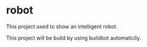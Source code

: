 robot
=====
This project used to show an intelligent robot.

This project will be build by using buildbot automaticlly.
